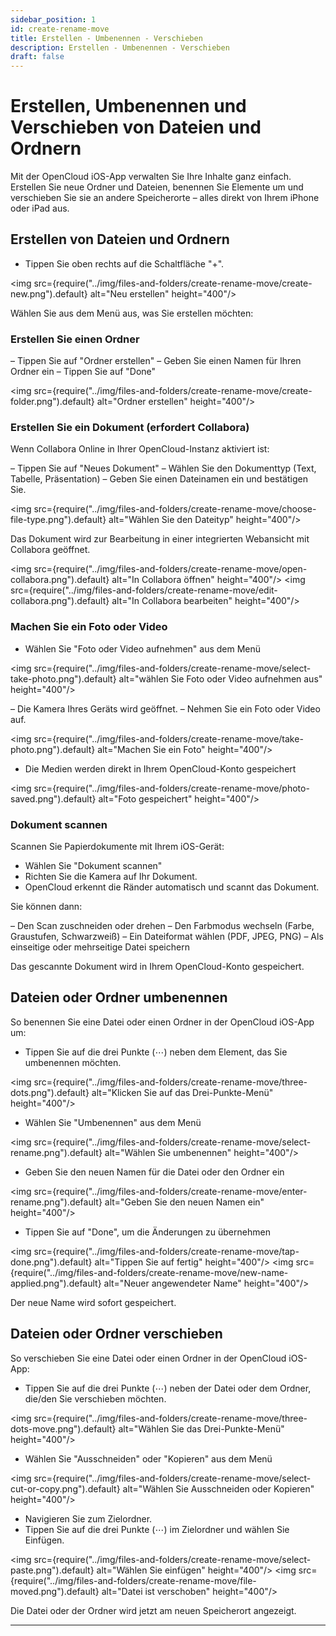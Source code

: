 ```yaml
---
sidebar_position: 1
id: create-rename-move
title: Erstellen - Umbenennen - Verschieben
description: Erstellen - Umbenennen - Verschieben
draft: false
---
```


# Erstellen, Umbenennen und Verschieben von Dateien und Ordnern

Mit der OpenCloud iOS-App verwalten Sie Ihre Inhalte ganz einfach. Erstellen Sie neue Ordner und Dateien, benennen Sie Elemente um und verschieben Sie sie an andere Speicherorte – alles direkt von Ihrem iPhone oder iPad aus.

## Erstellen von Dateien und Ordnern

- Tippen Sie oben rechts auf die Schaltfläche "+".

<img src={require("../img/files-and-folders/create-rename-move/create-new.png").default} alt="Neu erstellen" height="400"/>

Wählen Sie aus dem Menü aus, was Sie erstellen möchten:

### Erstellen Sie einen Ordner

– Tippen Sie auf "Ordner erstellen"
– Geben Sie einen Namen für Ihren Ordner ein
– Tippen Sie auf "Done"

<img src={require("../img/files-and-folders/create-rename-move/create-folder.png").default} alt="Ordner erstellen" height="400"/>

### Erstellen Sie ein Dokument (erfordert Collabora)

Wenn Collabora Online in Ihrer OpenCloud-Instanz aktiviert ist:

– Tippen Sie auf "Neues Dokument"
– Wählen Sie den Dokumenttyp (Text, Tabelle, Präsentation)
– Geben Sie einen Dateinamen ein und bestätigen Sie.

<img src={require("../img/files-and-folders/create-rename-move/choose-file-type.png").default} alt="Wählen Sie den Dateityp" height="400"/>

Das Dokument wird zur Bearbeitung in einer integrierten Webansicht mit Collabora geöffnet.

<img src={require("../img/files-and-folders/create-rename-move/open-collabora.png").default} alt="In Collabora öffnen" height="400"/>
<img src={require("../img/files-and-folders/create-rename-move/edit-collabora.png").default} alt="In Collabora bearbeiten" height="400"/>

### Machen Sie ein Foto oder Video

- Wählen Sie "Foto oder Video aufnehmen" aus dem Menü

<img src={require("../img/files-and-folders/create-rename-move/select-take-photo.png").default} alt="wählen Sie Foto oder Video aufnehmen aus" height="400"/>

– Die Kamera Ihres Geräts wird geöffnet.
– Nehmen Sie ein Foto oder Video auf.

<img src={require("../img/files-and-folders/create-rename-move/take-photo.png").default} alt="Machen Sie ein Foto" height="400"/>

- Die Medien werden direkt in Ihrem OpenCloud-Konto gespeichert

<img src={require("../img/files-and-folders/create-rename-move/photo-saved.png").default} alt="Foto gespeichert" height="400"/>

### Dokument scannen

Scannen Sie Papierdokumente mit Ihrem iOS-Gerät:

- Wählen Sie "Dokument scannen"
- Richten Sie die Kamera auf Ihr Dokument.
- OpenCloud erkennt die Ränder automatisch und scannt das Dokument.

Sie können dann:

– Den Scan zuschneiden oder drehen
– Den Farbmodus wechseln (Farbe, Graustufen, Schwarzweiß)
– Ein Dateiformat wählen (PDF, JPEG, PNG)
– Als einseitige oder mehrseitige Datei speichern

Das gescannte Dokument wird in Ihrem OpenCloud-Konto gespeichert.

## Dateien oder Ordner umbenennen

So benennen Sie eine Datei oder einen Ordner in der OpenCloud iOS-App um:

- Tippen Sie auf die drei Punkte (⋯) neben dem Element, das Sie umbenennen möchten.

<img src={require("../img/files-and-folders/create-rename-move/three-dots.png").default} alt="Klicken Sie auf das Drei-Punkte-Menü" height="400"/>

- Wählen Sie "Umbenennen" aus dem Menü

<img src={require("../img/files-and-folders/create-rename-move/select-rename.png").default} alt="Wählen Sie umbenennen" height="400"/>

- Geben Sie den neuen Namen für die Datei oder den Ordner ein

<img src={require("../img/files-and-folders/create-rename-move/enter-rename.png").default} alt="Geben Sie den neuen Namen ein" height="400"/>

- Tippen Sie auf "Done", um die Änderungen zu übernehmen

<img src={require("../img/files-and-folders/create-rename-move/tap-done.png").default} alt="Tippen Sie auf fertig" height="400"/>
<img src={require("../img/files-and-folders/create-rename-move/new-name-applied.png").default} alt="Neuer angewendeter Name" height="400"/>

Der neue Name wird sofort gespeichert.

## Dateien oder Ordner verschieben

So verschieben Sie eine Datei oder einen Ordner in der OpenCloud iOS-App:

- Tippen Sie auf die drei Punkte (⋯) neben der Datei oder dem Ordner, die/den Sie verschieben möchten.

<img src={require("../img/files-and-folders/create-rename-move/three-dots-move.png").default} alt="Wählen Sie das Drei-Punkte-Menü" height="400"/>

- Wählen Sie "Ausschneiden" oder "Kopieren" aus dem Menü

<img src={require("../img/files-and-folders/create-rename-move/select-cut-or-copy.png").default} alt="Wählen Sie Ausschneiden oder Kopieren" height="400"/>

- Navigieren Sie zum Zielordner.
- Tippen Sie auf die drei Punkte (⋯) im Zielordner und wählen Sie Einfügen.

<img src={require("../img/files-and-folders/create-rename-move/select-paste.png").default} alt="Wählen Sie einfügen" height="400"/>
<img src={require("../img/files-and-folders/create-rename-move/file-moved.png").default} alt="Datei ist verschoben" height="400"/>

Die Datei oder der Ordner wird jetzt am neuen Speicherort angezeigt.

---
